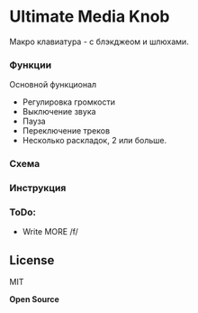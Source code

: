# Ultimate Media Knob

Макро клавиатура - с блэкджеом и шлюхами.

### Функции
Основной функционал
  - Регулировка громкости
  - Выключение звука
  - Пауза
  - Переключение треков
  - Несколько раскладок, 2 или больше.


### Схема

### Инструкция

### ToDo:

 - Write MORE /f/

License
----

MIT


**Open Source**
